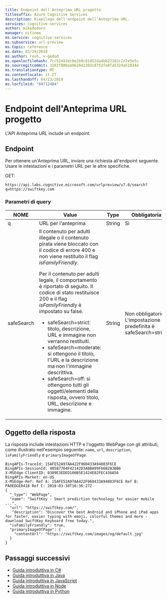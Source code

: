 ```yaml
---
title: Endpoint dell'Anteprima URL progetto
titlesuffix: Azure Cognitive Services
description: Riepilogo dell'endpoint dell'Anteprima URL.
services: cognitive-services
author: mikedodaro
manager: nitinme
ms.service: cognitive-services
ms.subservice: url-preview
ms.topic: reference
ms.date: 03/29/2018
ms.author: rosh, v-gedod
ms.openlocfilehash: 7cc52493ec0e2b9c81d52da4bb22102c2c7e5e5c
ms.sourcegitcommit: 3102f886aa962842303c8753fe8fa5324a52834a
ms.translationtype: MT
ms.contentlocale: it-IT
ms.lasthandoff: 04/23/2019
ms.locfileid: "60712484"
---
```

# <a name="project-url-preview-endpoint"></a>Endpoint dell'Anteprima URL progetto

L'API Anteprima URL include un endpoint.

## <a name="endpoint"></a>Endpoint
Per ottenere un'Anteprima URL, inviare una richiesta all'endpoint seguente. Usare le intestazioni e i parametri URL per le altre specifiche.

GET:
```
https://api.labs.cognitive.microsoft.com/urlpreview/v7.0/search?q=https://swiftkey.com

```

### <a name="query-parameters"></a>Parametri di query
|NOME|Value|Type|Obbligatoria|  
|----------|-----------|----------|--------------|  
|q|URL per l'anteprima|String |Sì|
|safeSearch|Il contenuto per adulti illegale o il contenuto pirata viene bloccato con il codice di errore 400 e non viene restituito il flag *isFamilyFriendly*. <p>Per il contenuto per adulti legale, il comportamento è riportato di seguito. Il codice di stato restituisce 200 e il flag *isFamilyFriendly* è impostato su false.<ul><li>safeSearch=strict: titolo, descrizione, URL e immagine non verranno restituiti.</li><li>safeSearch=moderate: si ottengono il titolo, l'URL e la descrizione ma non l'immagine descrittiva.</li><li>safeSearch=off: si ottengono tutti gli oggetti/elementi della risposta, ovvero titolo, URL, descrizione e immagine.</li></ul> |String|Non obbligatorio. </br> L'impostazione predefinita è safeSearch=strict.| 

## <a name="response-object"></a>Oggetto della risposta

La risposta include intestazioni HTTP e l'oggetto WebPage con gli attributi, come illustrato nell'esempio seguente: `name`, `url`, `description`, `isFamilyFriendly` e `primaryImageOfPage`.

```
BingAPIs-TraceId: 15AFE52A97AA422F960433A94803F6CE
BingAPIs-SessionId: 40587764F42142D3A8BA99F66B2B3BB6
X-MSEdge-ClientID: 0389E3EDED106B5E1424E82FEC436A56
BingAPIs-Market: en-US
X-MSEdge-Ref: Ref A: 15AFE52A97AA422F960433A94803F6CE Ref B: PAOEDGE0418 Ref C: 2018-03-30T16:36:27Z
{
  "_type": "WebPage",
  "name": "SwiftKey - Smart prediction technology for easier mobile ...",
  "url": "https://swiftkey.com/",
   "description": "Discover the best Android and iPhone and iPad apps for faster, easier typing with emoji, colorful themes and more - download SwiftKey Keyboard free today.",
  "isFamilyFriendly": true,
  "primaryImageOfPage": {
    "contentUrl": "https://swiftkey.com/images/og/default.jpg"
  }
}

```

## <a name="next-steps"></a>Passaggi successivi
- [Guida introduttiva in C#](csharp.md)
- [Guida introduttiva in Java](java-quickstart.md)
- [Guida introduttiva in JavaScript](javascript.md)
- [Guida introduttiva in Node](node-quickstart.md)
- [Guida introduttiva in Python](python-quickstart.md)
